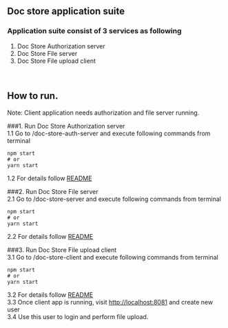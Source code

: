 ## Doc store application suite
  
###  Application suite consist of 3 services as following

1. Doc Store Authorization server
2. Doc Store File server
3. Doc Store File upload client
  

<br/>  


## How to run.

Note: Client application needs authorization and file server running.

###1. Run Doc Store Authorization server </br>
1.1 Go to /doc-store-auth-server and execute following commands from terminal
 
```
npm start
# or
yarn start
```
  
1.2 For details follow <a href="./docstore/doc-store-auth-server/README.md">README</a></br>

###2. Run Doc Store File server </br>
2.1 Go to /doc-store-server and execute following commands from terminal
 
```
npm start
# or
yarn start
```
  
2.2 For details follow <a href="./docstore/doc-store-server/README.md">README</a></br>

###3. Run Doc Store File upload client </br>
3.1 Go to /doc-store-client and execute following commands from terminal
 
```
npm start
# or
yarn start
```
  
3.2 For details follow <a href="./docstore/doc-store-client/README.md">README</a></br>
3.3 Once client app is running, visit [http://localhost:8081](http://localhost:8081) and create new user</br>
3.4 Use this user to login and perform file upload.